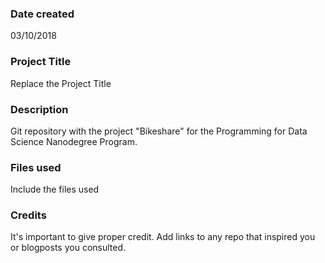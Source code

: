 ### Date created
03/10/2018

### Project Title
Replace the Project Title

### Description
Git repository with the project "Bikeshare" for the Programming for Data Science Nanodegree Program.

### Files used
Include the files used

### Credits
It's important to give proper credit. Add links to any repo that inspired you or blogposts you consulted.

